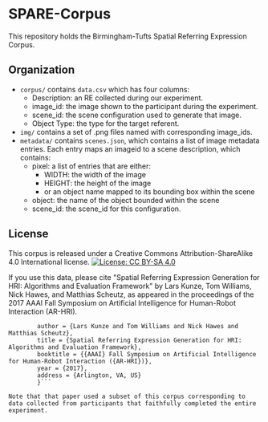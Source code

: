# SPARE-Corpus
This repository holds the Birmingham-Tufts Spatial Referring Expression Corpus.

## Organization
- `corpus/` contains `data.csv` which has four columns: 
  - Description: an RE collected during our experiment.
  - image_id: the image shown to the participant during the experiment.
  - scene_id: the scene configuration used to generate that image.
  - Object Type: the type for the target referent.
- `img/` contains a set of .png files named with corresponding image_ids.
- `metadata/` contains `scenes.json`, which contains a list of image metadata entries. Each entry maps an imageid to a scene description, which contains:
  - pixel:  a list of entries that are either: 
    - WIDTH: the width of the image
    - HEIGHT: the height of the image
    - or an object name mapped to its bounding box within the scene
  - object: the name of the object bounded within the scene
  - scene_id: the scene_id for this configuration.
  
## License
   This corpus is released under a Creative Commons Attribution-ShareAlike 4.0 International license. 
   [![License: CC BY-SA 4.0](https://licensebuttons.net/l/by-sa/4.0/80x15.png)](https://creativecommons.org/licenses/by-sa/4.0/)

   If you use this data, please cite "Spatial Referring Expression Generation for HRI: Algorithms and Evaluation Framework" by Lars Kunze, Tom Williams, Nick Hawes, and Matthias Scheutz, as appeared in the proceedings of the 2017 AAAI Fall Symposium on Artificial Intelligence for Human-Robot Interaction (AR-HRI).

   ```@InProceedings{kunze2017arhri,
           author = {Lars Kunze and Tom Williams and Nick Hawes and Matthias Scheutz},
           title = {Spatial Referring Expression Generation for HRI: Algorithms and Evaluation Framework},
           booktitle = {{AAAI} Fall Symposium on Artificial Intelligence for Human-Robot Interaction ({AR-HRI})},
           year = {2017},
           address = {Arlington, VA, US}
           }```

Note that that paper used a subset of this corpus corresponding to data collected from participants that faithfully completed the entire experiment.

   

 